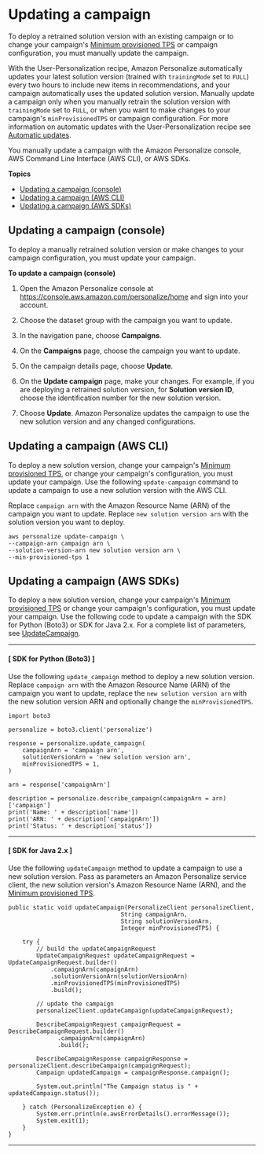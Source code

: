 # Updating a campaign<a name="update-campaigns"></a>

To deploy a retrained solution version with an existing campaign or to change your campaign's [Minimum provisioned TPS](campaigns.md#min-tps-auto-scaling) or campaign configuration, you must manually update the campaign\. 

 With the User\-Personalization recipe, Amazon Personalize automatically updates your latest solution version \(trained with `trainingMode` set to `FULL`\) every two hours to include new items in recommendations, and your campaign automatically uses the updated solution version\. Manually update a campaign only when you manually retrain the solution version with `trainingMode` set to `FULL`, or when you want to make changes to your campaign's `minProvisionedTPS` or campaign configuration\. For more information on automatic updates with the User\-Personalization recipe see [Automatic updates](native-recipe-new-item-USER_PERSONALIZATION.md#automatic-updates)\. 

You manually update a campaign with the Amazon Personalize console, AWS Command Line Interface \(AWS CLI\), or AWS SDKs\.

**Topics**
+ [Updating a campaign \(console\)](#update-campaign-console)
+ [Updating a campaign \(AWS CLI\)](#update-campaign-cli)
+ [Updating a campaign \(AWS SDKs\)](#update-campaign-sdk)

## Updating a campaign \(console\)<a name="update-campaign-console"></a>

To deploy a manually retrained solution version or make changes to your campaign configuration, you must update your campaign\.

**To update a campaign \(console\)**

1. Open the Amazon Personalize console at [https://console\.aws\.amazon\.com/personalize/home](https://console.aws.amazon.com/personalize/home) and sign into your account\.

1.  Choose the dataset group with the campaign you want to update\. 

1. In the navigation pane, choose **Campaigns**\.

1. On the **Campaigns** page, choose the campaign you want to update\.

1. On the campaign details page, choose **Update**\.

1. On the **Update campaign** page, make your changes\. For example, if you are deploying a retrained solution version, for **Solution version ID**, choose the identification number for the new solution version\.

1. Choose **Update**\. Amazon Personalize updates the campaign to use the new solution version and any changed configurations\.

## Updating a campaign \(AWS CLI\)<a name="update-campaign-cli"></a>

To deploy a new solution version, change your campaign's [Minimum provisioned TPS](campaigns.md#min-tps-auto-scaling), or change your campaign's configuration, you must update your campaign\. Use the following `update-campaign` command to update a campaign to use a new solution version with the AWS CLI\. 

Replace `campaign arn` with the Amazon Resource Name \(ARN\) of the campaign you want to update\. Replace `new solution version arn` with the solution version you want to deploy\. 

```
aws personalize update-campaign \
--campaign-arn campaign arn \
--solution-version-arn new solution version arn \
--min-provisioned-tps 1
```

## Updating a campaign \(AWS SDKs\)<a name="update-campaign-sdk"></a>

To deploy a new solution version, change your campaign's [Minimum provisioned TPS](campaigns.md#min-tps-auto-scaling) or change your campaign's configuration, you must update your campaign\. Use the following code to update a campaign with the SDK for Python \(Boto3\) or SDK for Java 2\.x\. For a complete list of parameters, see [UpdateCampaign](API_UpdateCampaign.md)\. 

------
#### [ SDK for Python \(Boto3\) ]

Use the following `update_campaign` method to deploy a new solution version\. Replace `campaign arn` with the Amazon Resource Name \(ARN\) of the campaign you want to update, replace the `new solution version arn` with the new solution version ARN and optionally change the `minProvisionedTPS`\.

```
import boto3

personalize = boto3.client('personalize')

response = personalize.update_campaign(
    campaignArn = 'campaign arn',
    solutionVersionArn = 'new solution version arn',
    minProvisionedTPS = 1,
)

arn = response['campaignArn']

description = personalize.describe_campaign(campaignArn = arn)['campaign']
print('Name: ' + description['name'])
print('ARN: ' + description['campaignArn'])
print('Status: ' + description['status'])
```

------
#### [ SDK for Java 2\.x ]

Use the following `updateCampaign` method to update a campaign to use a new solution version\. Pass as parameters an Amazon Personalize service client, the new solution version's Amazon Resource Name \(ARN\), and the [Minimum provisioned TPS](campaigns.md#min-tps-auto-scaling)\. 

```
public static void updateCampaign(PersonalizeClient personalizeClient, 
                                String campaignArn,
                                String solutionVersionArn, 
                                Integer minProvisionedTPS) {

    try {    
        // build the updateCampaignRequest
        UpdateCampaignRequest updateCampaignRequest = UpdateCampaignRequest.builder()
            .campaignArn(campaignArn)
            .solutionVersionArn(solutionVersionArn)
            .minProvisionedTPS(minProvisionedTPS)
            .build();
        
        // update the campaign
        personalizeClient.updateCampaign(updateCampaignRequest);
        
        DescribeCampaignRequest campaignRequest = DescribeCampaignRequest.builder()
              .campaignArn(campaignArn)
              .build();
    
        DescribeCampaignResponse campaignResponse = personalizeClient.describeCampaign(campaignRequest);
        Campaign updatedCampaign = campaignResponse.campaign();
        
        System.out.println("The Campaign status is " + updatedCampaign.status());
    
    } catch (PersonalizeException e) {
        System.err.println(e.awsErrorDetails().errorMessage());
        System.exit(1);
    }
}
```

------